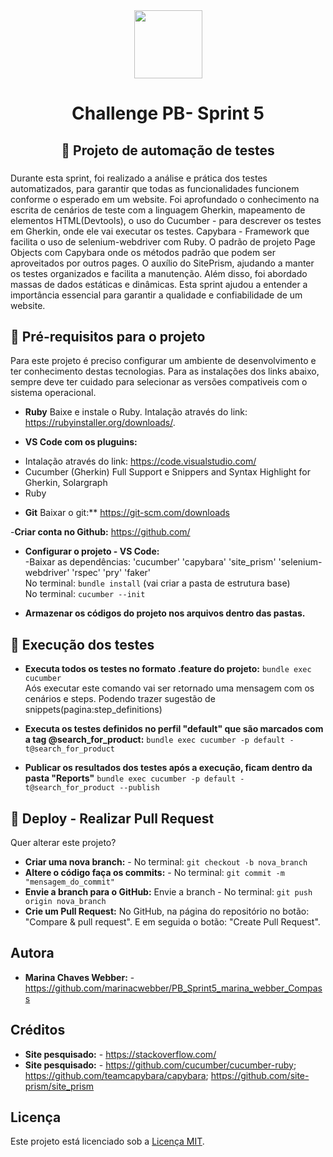 ﻿
<div align="center">
  <img height="109" src="https://upload.wikimedia.org/wikipedia/commons/f/f3/LogoCompasso-positivo.png"  />
</div>

###

<h1 align="center">Challenge PB- Sprint 5</h1 >

###

<h2 align="center">🔖 Projeto de automação de testes</h2>

###

<p align="left"> Durante esta sprint, foi realizado a análise e prática dos testes automatizados, para garantir que todas as funcionalidades funcionem conforme o esperado em um website. Foi aprofundado o conhecimento na escrita de cenários de teste com a linguagem Gherkin, mapeamento de elementos HTML(Devtools), o uso do Cucumber - para descrever os testes em Gherkin, onde ele vai executar os testes. Capybara - Framework que facilita o uso de selenium-webdriver com Ruby. O padrão de projeto Page Objects com Capybara onde os métodos padrão que podem ser aproveitados por outros pages. O auxílio do SitePrism, ajudando a manter os testes organizados e facilita a manutenção. Além disso, foi abordado massas de dados estáticas e dinâmicas. Esta sprint ajudou a entender a importância essencial para garantir a qualidade e confiabilidade de um website.  </p>

###

## 📒 Pré-requisitos para o projeto

<p align="left">Para este projeto é preciso configurar um ambiente de desenvolvimento e ter conhecimento destas tecnologias. Para as instalações dos links abaixo, sempre deve ter cuidado para selecionar as versões compativeis com o sistema operacional. </p>

- **Ruby** Baixe e instale o Ruby. Intalação através do link: https://rubyinstaller.org/downloads/. <br>


- **VS Code com os pluguins:** <br>
* Intalação através do link: https://code.visualstudio.com/ <br>
* Cucumber (Gherkin) Full Support e Snippers and Syntax Highlight for Gherkin, Solargraph<br> 
* Ruby<br>

- **Git** Baixar o git:** https://git-scm.com/downloads <br>

-**Criar conta no Github:** https://github.com/

- **Configurar o projeto - VS Code:**  <br>
-Baixar as dependências: 'cucumber' 'capybara' 'site_prism' 'selenium-webdriver' 'rspec' 'pry' 'faker' <br> 
No terminal: `bundle install` (vai criar a pasta de estrutura base) <br>
No terminal: `cucumber --init` <br>

- **Armazenar os códigos do projeto nos arquivos dentro das pastas.** 

## 📒 Execução dos testes  

- **Executa todos os testes no formato .feature do projeto:**    `bundle exec cucumber`  <br>
Aós executar este comando vai ser retornado uma mensagem com os cenários e steps. Podendo trazer sugestão de snippets(pagina:step_definitions) <br>

- **Executa os testes definidos no perfil "default" que são marcados com a tag @search_for_product:** `bundle exec cucumber -p default -t@search_for_product`<br>

- **Publicar os resultados dos testes após a execução, ficam dentro da pasta "Reports"** `bundle exec cucumber -p default -t@search_for_product --publish`<br>

###

## 📒 Deploy - Realizar Pull Request
<p align="left">Quer alterar este projeto? </p>

- **Criar uma nova branch:** - No terminal:  `git checkout -b nova_branch` 
- **Altere o código faça os commits:** - No terminal: `git commit -m "mensagem_do_commit"`
- **Envie a branch para o GitHub:** Envie a branch - No terminal: `git push origin nova_branch`
- **Crie um Pull Request:** No GitHub, na página do repositório no botão: "Compare & pull request". E em seguida o botão: "Create Pull Request".
###

## Autora

- **Marina Chaves Webber:**  - https://github.com/marinacwebber/PB_Sprint5_marina_webber_Compass

###
## Créditos

- **Site pesquisado:** - https://stackoverflow.com/
- **Site pesquisado:** - https://github.com/cucumber/cucumber-ruby; https://github.com/teamcapybara/capybara; https://github.com/site-prism/site_prism

###
## Licença

Este projeto está licenciado sob a [Licença MIT](/LICENCE). 
###
